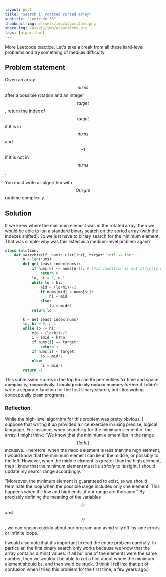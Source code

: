 ```yaml
---
layout: post
title: "Search in rotated sorted array"
subtitle: "Leetcode 33"
thumbnail-img: /assets/img/algorithms.png
share-img: /assets/img/algorithms.png
tags: [algorithms]
---
```

More Leetcode practice. Let's take a break from all these hard-level problems and try something of medium difficulty.

## Problem statement
Given an array $$nums$$ after a possible rotation and an integer $$target$$, return the index of $$target$$ if it is in $$nums$$ and $$-1$$ if it is not in $$nums$$.

You must write an algorithm with $$O(log n)$$ runtime complexity.

## Solution
If we knew where the minimum element was in the rotated array, then we would be able to run a standard binary search on the sorted array (with the indexes shifted). So we just have to binary search for the minimum element. That was simple; why was this listed as a medium-level problem again?

```python
class Solution:
    def search(self, nums: List[int], target: int) -> int:
        n = len(nums)
        def get_least_index(nums):
            if nums[0] <= nums[n-1]: # this condition is not strictly necessary but it greatly speeds up the testcases :)
                return 0
            lo, hi = 1, n-1
            while lo < hi:
                mid = (lo+hi)//2
                if nums[mid] < nums[hi]:
                    hi = mid
                else:
                    lo = mid+1
            return lo

        k = get_least_index(nums)
        lo, hi = 0, n-1
        while lo <= hi:
            mid = (lo+hi)//2
            i = (mid + k)%n
            if nums[i] == target:
                return i
            if nums[i] < target:
                lo = mid+1
            else:
                hi = mid-1
        return -1
```

This submission scores in the top 95 and 85 percentiles for time and space complexity, respectively. I could probably reduce memory further if I didn't write a separate function for the first binary search, but I like writing conceptually clean programs.

### Reflection
While the high-level algorithm for this problem was pretty obvious, I suppose that writing it up provided a nice exercise in using precise, logical language. For instance, when searching for the minimum element of the array, I might think: "We know that the minimum element lies in the range $$[lo, hi]$$ inclusive. Therefore, when the middle element is less than the high element, I would know that the minimum element can lie in the middle, or possibly to the left. However, when the middle element is greater than the high element, then I know that the minimum element must lie *strictly* to its right. I should update my search range accordingly.

"Moreover, the minimum element is guaranteed to exist, so we should terminate the loop when the possible range includes only one element. This happens when the low and high ends of our range are the same." By precisely defining the meaning of the variables $$lo$$ and $$hi$$, we can reason quickly about our program and avoid silly off-by-one errors or infinite loops.

I would also note that it's important to read the entire problem carefully. In particular, the first binary search only works because we know that the array contains distinct values. If all but one of the elements were the same number, then we wouldn't be able to get a hint about where the minimum element should be, and then we'd be stuck. (I think I fell into that pit of confusion when I tried this problem for the first time, a few years ago.)